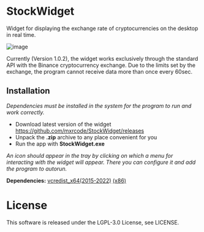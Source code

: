 # StockWidget
Widget for displaying the exchange rate of cryptocurrencies on the desktop in real time.

![image](https://user-images.githubusercontent.com/123785508/216552189-b3a4a869-1763-4f12-bafb-c4320ef70531.png)

Currently (Version 1.0.2), the widget works exclusively through the standard API with the Binance cryptocurrency exchange. Due to the limits set by the exchange, the program cannot receive data more than once every 60sec.

## Installation

*Dependencies must be installed in the system for the program to run and work correctly.*

- Download latest version of the widget https://github.com/mxrcode/StockWidget/releases
- Unpack the **.zip** archive to any place convenient for you
- Run the app with **StockWidget.exe**

*An icon should appear in the tray by clicking on which a menu for interacting with the widget will appear. There you can configure it and add the program to autorun.*

**Dependencies:** [vcredist_x64(2015-2022)](https://aka.ms/vs/17/release/vc_redist.x64.exe) [(x86)](https://aka.ms/vs/17/release/vc_redist.x86.exe) 

# License
This software is released under the LGPL-3.0 License, see LICENSE.
